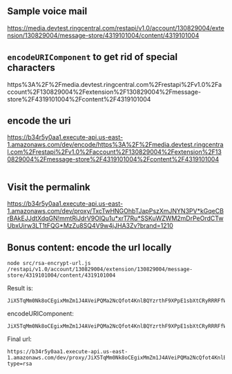 ## Sample voice mail

https://media.devtest.ringcentral.com/restapi/v1.0/account/130829004/extension/130829004/message-store/4319101004/content/4319101004



## `encodeURIComponent` to get rid of special characters

https%3A%2F%2Fmedia.devtest.ringcentral.com%2Frestapi%2Fv1.0%2Faccount%2F130829004%2Fextension%2F130829004%2Fmessage-store%2F4319101004%2Fcontent%2F4319101004



## encode the uri

https://b34r5y0aa1.execute-api.us-east-1.amazonaws.com/dev/encode/https%3A%2F%2Fmedia.devtest.ringcentral.com%2Frestapi%2Fv1.0%2Faccount%2F130829004%2Fextension%2F130829004%2Fmessage-store%2F4319101004%2Fcontent%2F4319101004


```json{"permaLink":"https://b34r5y0aa1.execute-api.us-east-1.amazonaws.com/dev/proxy/TxcTwHNGOhbTJapPszXmJNYN3PV*kGqeCBrBAkEJJdtXdqGN!mmtRiJdrV9OlQu1u*xrT7Ru*SSKuWZWM2mDrPeOrdCTwUbxUirw3LT1tFQG*MzZu8SQ4V9w4jJHA3Zv?brand=1210","error":null,"message":"ok"}
```



## Visit the permalink

https://b34r5y0aa1.execute-api.us-east-1.amazonaws.com/dev/proxy/TxcTwHNGOhbTJapPszXmJNYN3PV*kGqeCBrBAkEJJdtXdqGN!mmtRiJdrV9OlQu1u*xrT7Ru*SSKuWZWM2mDrPeOrdCTwUbxUirw3LT1tFQG*MzZu8SQ4V9w4jJHA3Zv?brand=1210



## Bonus content: encode the url locally

```
node src/rsa-encrypt-url.js /restapi/v1.0/account/130829004/extension/130829004/message-store/4319101004/content/4319101004
```

Result is:

```
JiX5TqMm0Nk8oCEgixMmZm1J4AVeiPQMa2NcQfot4KnlBQYzrthF9XPpE1sbXtCRyRRRFfW2i2jKQGX8mqnZUQ8TH6ooYQEdSvIXYuNpFYzHxWj%2FXhcxCL65rkm%2BChnMk%2FzjFzdqs01AncoOToQS6C7a5A4vyaxo53V2vMWD5d8rEfaFUFib%2BTZR8NuG5Rp7r%2BZl8CGslGnkad57dDvPVoVeC%2FbfF6Wute0iuSiuZqFW0BmowpNoGT4ndas7w%2BT8aHxDCTyZ69K95x7wQoisI7q6GNM83TXmjvQYd2kXMllKFoTMKNAZ8XH3xc6WWJFN8oAcxdaZ7OM4ijsKa3BILA%3D%3D
```


encodeURIComponent:

```
JiX5TqMm0Nk8oCEgixMmZm1J4AVeiPQMa2NcQfot4KnlBQYzrthF9XPpE1sbXtCRyRRRFfW2i2jKQGX8mqnZUQ8TH6ooYQEdSvIXYuNpFYzHxWj%252FXhcxCL65rkm%252BChnMk%252FzjFzdqs01AncoOToQS6C7a5A4vyaxo53V2vMWD5d8rEfaFUFib%252BTZR8NuG5Rp7r%252BZl8CGslGnkad57dDvPVoVeC%252FbfF6Wute0iuSiuZqFW0BmowpNoGT4ndas7w%252BT8aHxDCTyZ69K95x7wQoisI7q6GNM83TXmjvQYd2kXMllKFoTMKNAZ8XH3xc6WWJFN8oAcxdaZ7OM4ijsKa3BILA%253D%253D
```

Final url:

```
https://b34r5y0aa1.execute-api.us-east-1.amazonaws.com/dev/proxy/JiX5TqMm0Nk8oCEgixMmZm1J4AVeiPQMa2NcQfot4KnlBQYzrthF9XPpE1sbXtCRyRRRFfW2i2jKQGX8mqnZUQ8TH6ooYQEdSvIXYuNpFYzHxWj%252FXhcxCL65rkm%252BChnMk%252FzjFzdqs01AncoOToQS6C7a5A4vyaxo53V2vMWD5d8rEfaFUFib%252BTZR8NuG5Rp7r%252BZl8CGslGnkad57dDvPVoVeC%252FbfF6Wute0iuSiuZqFW0BmowpNoGT4ndas7w%252BT8aHxDCTyZ69K95x7wQoisI7q6GNM83TXmjvQYd2kXMllKFoTMKNAZ8XH3xc6WWJFN8oAcxdaZ7OM4ijsKa3BILA%253D%253D?type=rsa
```
